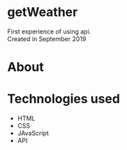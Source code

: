 # getWeather
First experience of using api.  
Created in September 2019
# About
# Technologies used
- HTML
- CSS
- JAvaScript
- API
 
